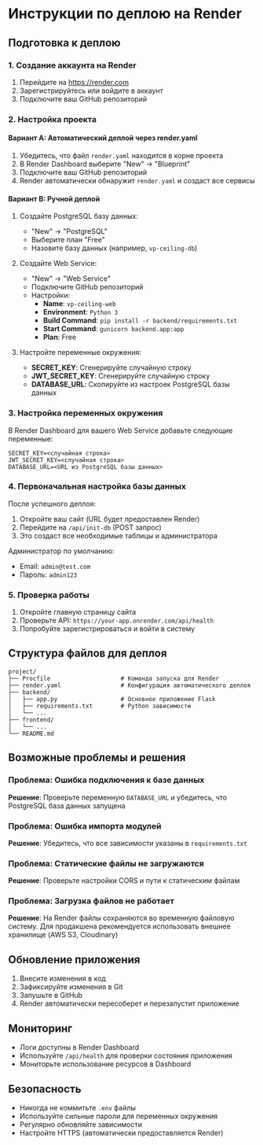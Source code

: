 # Инструкции по деплою на Render

## Подготовка к деплою

### 1. Создание аккаунта на Render
1. Перейдите на https://render.com
2. Зарегистрируйтесь или войдите в аккаунт
3. Подключите ваш GitHub репозиторий

### 2. Настройка проекта

#### Вариант A: Автоматический деплой через render.yaml
1. Убедитесь, что файл `render.yaml` находится в корне проекта
2. В Render Dashboard выберите "New" → "Blueprint"
3. Подключите ваш GitHub репозиторий
4. Render автоматически обнаружит `render.yaml` и создаст все сервисы

#### Вариант B: Ручной деплой
1. Создайте PostgreSQL базу данных:
   - "New" → "PostgreSQL"
   - Выберите план "Free"
   - Назовите базу данных (например, `vp-ceiling-db`)

2. Создайте Web Service:
   - "New" → "Web Service"
   - Подключите GitHub репозиторий
   - Настройки:
     - **Name**: `vp-ceiling-web`
     - **Environment**: `Python 3`
     - **Build Command**: `pip install -r backend/requirements.txt`
     - **Start Command**: `gunicorn backend.app:app`
     - **Plan**: Free

3. Настройте переменные окружения:
   - **SECRET_KEY**: Сгенерируйте случайную строку
   - **JWT_SECRET_KEY**: Сгенерируйте случайную строку
   - **DATABASE_URL**: Скопируйте из настроек PostgreSQL базы данных

### 3. Настройка переменных окружения

В Render Dashboard для вашего Web Service добавьте следующие переменные:

```
SECRET_KEY=<случайная строка>
JWT_SECRET_KEY=<случайная строка>
DATABASE_URL=<URL из PostgreSQL базы данных>
```

### 4. Первоначальная настройка базы данных

После успешного деплоя:

1. Откройте ваш сайт (URL будет предоставлен Render)
2. Перейдите на `/api/init-db` (POST запрос)
3. Это создаст все необходимые таблицы и администратора

Администратор по умолчанию:
- Email: `admin@test.com`
- Пароль: `admin123`

### 5. Проверка работы

1. Откройте главную страницу сайта
2. Проверьте API: `https://your-app.onrender.com/api/health`
3. Попробуйте зарегистрироваться и войти в систему

## Структура файлов для деплоя

```
project/
├── Procfile                    # Команда запуска для Render
├── render.yaml                 # Конфигурация автоматического деплоя
├── backend/
│   ├── app.py                  # Основное приложение Flask
│   ├── requirements.txt        # Python зависимости
│   └── ...
├── frontend/
│   └── ...
└── README.md
```

## Возможные проблемы и решения

### Проблема: Ошибка подключения к базе данных
**Решение**: Проверьте переменную `DATABASE_URL` и убедитесь, что PostgreSQL база данных запущена

### Проблема: Ошибка импорта модулей
**Решение**: Убедитесь, что все зависимости указаны в `requirements.txt`

### Проблема: Статические файлы не загружаются
**Решение**: Проверьте настройки CORS и пути к статическим файлам

### Проблема: Загрузка файлов не работает
**Решение**: На Render файлы сохраняются во временную файловую систему. Для продакшена рекомендуется использовать внешнее хранилище (AWS S3, Cloudinary)

## Обновление приложения

1. Внесите изменения в код
2. Зафиксируйте изменения в Git
3. Запушьте в GitHub
4. Render автоматически пересоберет и перезапустит приложение

## Мониторинг

- Логи доступны в Render Dashboard
- Используйте `/api/health` для проверки состояния приложения
- Мониторьте использование ресурсов в Dashboard

## Безопасность

- Никогда не коммитьте `.env` файлы
- Используйте сильные пароли для переменных окружения
- Регулярно обновляйте зависимости
- Настройте HTTPS (автоматически предоставляется Render)
